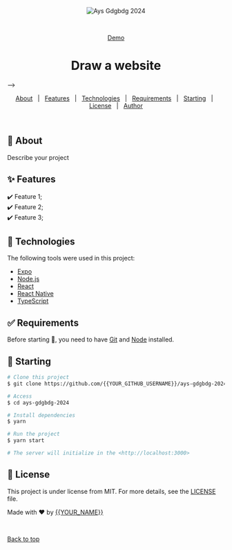 <div align="center" id="top"> 
  <img src="./.github/app.gif" alt="Ays Gdgbdg 2024" />

  &#xa0;

  <a href="https://project1-ays-kbdfj2o5oq-uc.a.run.app/">Demo</a>
</div>

<h1 align="center">Draw a website</h1>

<!-- <p align="center">
  <img alt="Github top language" src="https://img.shields.io/github/languages/top/{{https://github.com/yys-4}}/ays-gdgbdg-2024?color=56BEB8">

  <img alt="Github language count" src="https://img.shields.io/github/languages/count/{{YOUR_GITHUB_USERNAME}}/ays-gdgbdg-2024?color=56BEB8">

  <img alt="Repository size" src="https://img.shields.io/github/repo-size/{{YOUR_GITHUB_USERNAME}}/ays-gdgbdg-2024?color=56BEB8">

  <img alt="License" src="https://img.shields.io/github/license/{{YOUR_GITHUB_USERNAME}}/ays-gdgbdg-2024?color=56BEB8">

  <!-- <img alt="Github issues" src="https://img.shields.io/github/issues/{{YOUR_GITHUB_USERNAME}}/ays-gdgbdg-2024?color=56BEB8" /> -->

  <!-- <img alt="Github forks" src="https://img.shields.io/github/forks/{{YOUR_GITHUB_USERNAME}}/ays-gdgbdg-2024?color=56BEB8" /> -->

  <!-- <img alt="Github stars" src="https://img.shields.io/github/stars/{{YOUR_GITHUB_USERNAME}}/ays-gdgbdg-2024?color=56BEB8" /> -->
</p> -->

<!-- Status -->

<!-- <h4 align="center"> 
	🚧  Ays Gdgbdg 2024 🚀 Under construction...  🚧
</h4> 

<hr> -->

<p align="center">
  <a href="#dart-about">About</a> &#xa0; | &#xa0; 
  <a href="#sparkles-features">Features</a> &#xa0; | &#xa0;
  <a href="#rocket-technologies">Technologies</a> &#xa0; | &#xa0;
  <a href="#white_check_mark-requirements">Requirements</a> &#xa0; | &#xa0;
  <a href="#checkered_flag-starting">Starting</a> &#xa0; | &#xa0;
  <a href="#memo-license">License</a> &#xa0; | &#xa0;
  <a href="https://github.com/{{YOUR_GITHUB_USERNAME}}" target="_blank">Author</a>
</p>

<br>

## :dart: About ##

Describe your project

## :sparkles: Features ##

:heavy_check_mark: Feature 1;\
:heavy_check_mark: Feature 2;\
:heavy_check_mark: Feature 3;

## :rocket: Technologies ##

The following tools were used in this project:

- [Expo](https://expo.io/)
- [Node.js](https://nodejs.org/en/)
- [React](https://pt-br.reactjs.org/)
- [React Native](https://reactnative.dev/)
- [TypeScript](https://www.typescriptlang.org/)

## :white_check_mark: Requirements ##

Before starting :checkered_flag:, you need to have [Git](https://git-scm.com) and [Node](https://nodejs.org/en/) installed.

## :checkered_flag: Starting ##

```bash
# Clone this project
$ git clone https://github.com/{{YOUR_GITHUB_USERNAME}}/ays-gdgbdg-2024

# Access
$ cd ays-gdgbdg-2024

# Install dependencies
$ yarn

# Run the project
$ yarn start

# The server will initialize in the <http://localhost:3000>
```

## :memo: License ##

This project is under license from MIT. For more details, see the [LICENSE](LICENSE.md) file.


Made with :heart: by <a href="https://github.com/{{YOUR_GITHUB_USERNAME}}" target="_blank">{{YOUR_NAME}}</a>

&#xa0;

<a href="#top">Back to top</a>
